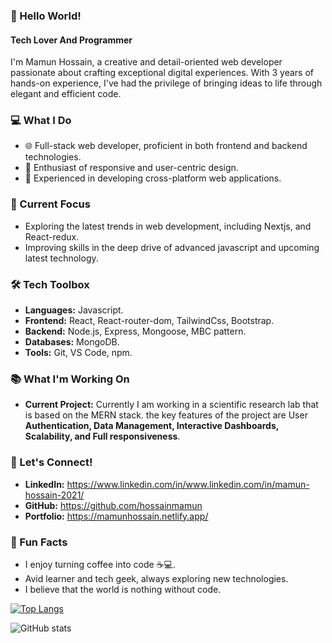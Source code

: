 ### 👋 Hello World!
#### Tech Lover And Programmer

I'm Mamun Hossain, a creative and detail-oriented web developer passionate about crafting exceptional digital experiences. With 3 years of hands-on experience, I've had the privilege of bringing ideas to life through elegant and efficient code.

### 💻 What I Do

- 🌐 Full-stack web developer, proficient in both frontend and backend technologies.
- 🚀 Enthusiast of responsive and user-centric design.
- 📱 Experienced in developing cross-platform web applications.

### 🌱 Current Focus

- Exploring the latest trends in web development, including Nextjs, and React-redux.
- Improving skills in the deep drive of advanced javascript and upcoming latest technology.

### 🛠️ Tech Toolbox

- **Languages:** Javascript.
- **Frontend:** React, React-router-dom, TailwindCss, Bootstrap.
- **Backend:** Node.js, Express, Mongoose, MBC pattern.
- **Databases:** MongoDB.
- **Tools:** Git, VS Code, npm.

### 📚 What I'm Working On

- **Current Project:** Currently I am working in a scientific research lab that is based on the MERN stack. the key features of the project are User **Authentication, Data Management, Interactive Dashboards, Scalability, and Full responsiveness**.

### 🤝 Let's Connect!

- **LinkedIn:** https://www.linkedin.com/in/www.linkedin.com/in/mamun-hossain-2021/
- **GitHub:** https://github.com/hossainmamun
- **Portfolio:** https://mamunhossain.netlify.app/

### 🎯 Fun Facts

- I enjoy turning coffee into code ☕💻.
- Avid learner and tech geek, always exploring new technologies.
- I believe that the world is nothing without code.


[![Top Langs](https://github-readme-stats.vercel.app/api/top-langs/?username=hossainmamun)](https://github.com/anuraghazra/github-readme-stats)

![GitHub stats](https://github-readme-stats.vercel.app/api?username=hossainmamun&show_icons=true)  

 
